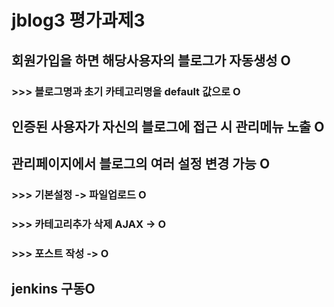 # jblog3 평가과제3

## 회원가입을 하면 해당사용자의 블로그가 자동생성 O
### >>> 블로그명과 초기 카테고리명을 default 값으로 O

## 인증된 사용자가 자신의 블로그에 접근 시 관리메뉴 노출 O

## 관리페이지에서 블로그의 여러 설정 변경 가능 O
### >>> 기본설정 -> 파일업로드 O
### >>> 카테고리추가 삭제 AJAX -> O
### >>> 포스트 작성 -> O

## jenkins 구동O
